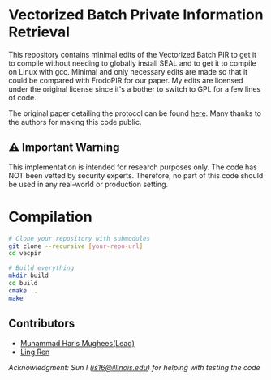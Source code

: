 # Vectorized Batch Private Information Retrieval

This repository contains minimal edits of the Vectorized Batch PIR to get it to compile without needing to globally install SEAL and to get it to compile on Linux with gcc. Minimal and only necessary edits are made so that it could be compared with FrodoPIR for our paper. My edits are licensed under the original license since it's a bother to switch to GPL for a few lines of code. 

The original paper detailing the protocol can be found [here](https://ia.cr/2022/1262). Many thanks to the authors for making this code public. 

## ⚠️ Important Warning

This implementation is intended for research purposes only. The code has NOT been vetted by security experts. Therefore, no part of this code should be used in any real-world or production setting.

# Compilation

```bash
# Clone your repository with submodules
git clone --recursive [your-repo-url]
cd vecpir

# Build everything
mkdir build
cd build
cmake ..
make
```

## Contributors
 - [Muhammad Haris Mughees(Lead)](https://mhmughees.github.io)
 - [Ling Ren](https://sites.google.com/view/renling)

*Acknowledgment: Sun I (is16@illinois.edu) for helping with testing the code*

